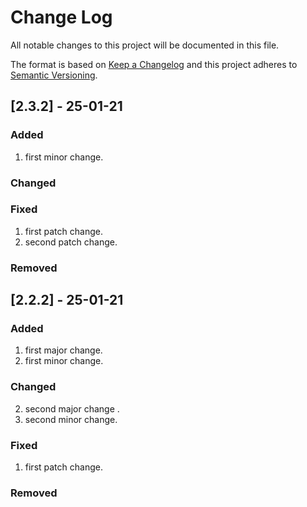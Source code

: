 # Change Log
All notable changes to this project will be documented in this file.

The format is based on [Keep a Changelog](http://keepachangelog.com/)
and this project adheres to [Semantic Versioning](http://semver.org/).



## [2.3.2] - 25-01-21
### Added
1. first minor change.
### Changed
### Fixed
1. first patch change.
2. second patch change.
### Removed

## [2.2.2] - 25-01-21
### Added
1. first major change.
1. first minor change.
### Changed
2. second major change .
2. second minor change.
### Fixed
1. first patch change.
### Removed

